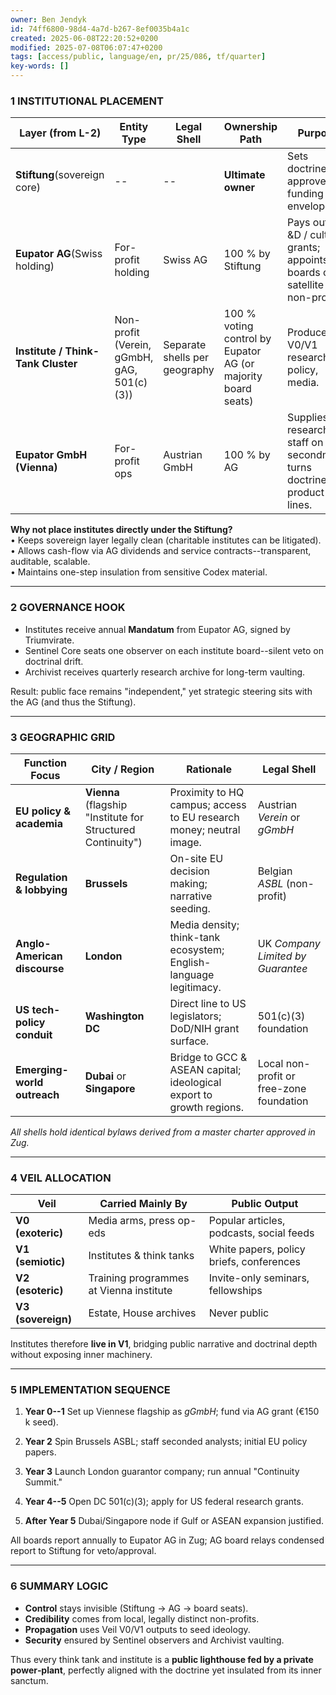 ```yaml
---
owner: Ben Jendyk
id: 74ff6800-98d4-4a7d-b267-8ef0035b4a1c
created: 2025-06-08T22:20:52+0200
modified: 2025-07-08T06:07:47+0200
tags: [access/public, language/en, pr/25/086, tf/quarter]
key-words: []
---
```


### 1 INSTITUTIONAL PLACEMENT

| Layer (from L-2) | Entity Type | Legal Shell | Ownership Path | Purpose | 
| ---- | ---- | ---- | ---- | ----  |
| **Stiftung**(sovereign core) | -- | -- | **Ultimate owner** | Sets doctrine, approves funding envelopes. | 
| **Eupator AG**(Swiss holding) | For-profit holding | Swiss AG | 100 % by Stiftung | Pays out R &D / culture grants; appoints boards of satellite non-profits. | 
| **Institute / Think-Tank Cluster** | Non-profit (Verein, gGmbH, gAG, 501(c)(3)) | Separate shells per geography | 100 % voting control by Eupator AG (or majority board seats) | Produce V0/V1 research, policy, media. | 
| **Eupator GmbH (Vienna)** | For-profit ops | Austrian GmbH | 100 % by AG | Supplies research staff on secondment; turns doctrine into product lines. | 

**Why not place institutes directly under the Stiftung?**  
• Keeps sovereign layer legally clean (charitable institutes can be litigated).  
• Allows cash-flow via AG dividends and service contracts--transparent, auditable, scalable.  
• Maintains one-step insulation from sensitive Codex material.

* * *

### 2 GOVERNANCE HOOK

- Institutes receive annual **Mandatum** from Eupator AG, signed by Triumvirate.
- Sentinel Core seats one observer on each institute board--silent veto on doctrinal drift.
- Archivist receives quarterly research archive for long-term vaulting.

Result: public face remains "independent," yet strategic steering sits with the AG (and thus the Stiftung).

* * *

### 3 GEOGRAPHIC GRID

| Function Focus | City / Region | Rationale | Legal Shell | 
| ---- | ---- | ---- | ----  |
| **EU policy & academia** | **Vienna** (flagship "Institute for Structured Continuity") | Proximity to HQ campus; access to EU research money; neutral image. | Austrian _Verein_ or _gGmbH_ | 
| **Regulation & lobbying** | **Brussels** | On-site EU decision making; narrative seeding. | Belgian _ASBL_ (non-profit) | 
| **Anglo-American discourse** | **London** | Media density; think-tank ecosystem; English-language legitimacy. | UK _Company Limited by Guarantee_ | 
| **US tech-policy conduit** | **Washington DC** | Direct line to US legislators; DoD/NIH grant surface. | 501(c)(3) foundation | 
| **Emerging-world outreach** | **Dubai** or **Singapore** | Bridge to GCC & ASEAN capital; ideological export to growth regions. | Local non-profit or free-zone foundation | 

_All shells hold identical bylaws derived from a master charter approved in Zug._

* * *

### 4 VEIL ALLOCATION

| Veil | Carried Mainly By | Public Output | 
| ---- | ---- | ----  |
| **V0 (exoteric)** | Media arms, press op-eds | Popular articles, podcasts, social feeds | 
| **V1 (semiotic)** | Institutes & think tanks | White papers, policy briefs, conferences | 
| **V2 (esoteric)** | Training programmes at Vienna institute | Invite-only seminars, fellowships | 
| **V3 (sovereign)** | Estate, House archives | Never public | 

Institutes therefore **live in V1**, bridging public narrative and doctrinal depth without exposing inner machinery.

* * *

### 5 IMPLEMENTATION SEQUENCE

1. **Year 0--1** Set up Viennese flagship as _gGmbH_; fund via AG grant (€150 k seed).

2. **Year 2** Spin Brussels ASBL; staff seconded analysts; initial EU policy papers.

3. **Year 3** Launch London guarantor company; run annual "Continuity Summit."

4. **Year 4--5** Open DC 501(c)(3); apply for US federal research grants.

5. **After Year 5** Dubai/Singapore node if Gulf or ASEAN expansion justified.

All boards report annually to Eupator AG in Zug; AG board relays condensed report to Stiftung for veto/approval.

* * *

### 6 SUMMARY LOGIC

- **Control** stays invisible (Stiftung → AG → board seats).
- **Credibility** comes from local, legally distinct non-profits.
- **Propagation** uses Veil V0/V1 outputs to seed ideology.
- **Security** ensured by Sentinel observers and Archivist vaulting.

Thus every think tank and institute is a **public lighthouse fed by a private power‐plant**, perfectly aligned with the doctrine yet insulated from its inner sanctum.